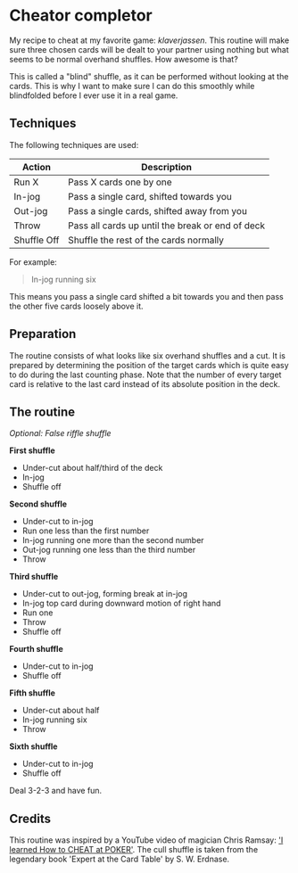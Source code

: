 # Cheator completor

My recipe to cheat at my favorite game: *klaverjassen*. This routine will make
sure three chosen cards will be dealt to your partner using nothing but what
seems to be normal overhand shuffles. How awesome is that?

This is called a "blind" shuffle, as it can be performed without looking at the
cards. This is why I want to make sure I can do this smoothly while blindfolded
before I ever use it in a real game.

## Techniques

The following techniques are used:

| Action      | Description                                      |
| ---------   | ------------------------------------------------ |
| Run X       | Pass X cards one by one                          |
| In-jog      | Pass a single card, shifted towards you          |
| Out-jog     | Pass a single cards, shifted away from you       |
| Throw       | Pass all cards up until the break or end of deck |
| Shuffle Off | Shuffle the rest of the cards normally           |

For example:

> In-jog running six

This means you pass a single card shifted a bit towards you and then pass the
other five cards loosely above it.

## Preparation

The routine consists of what looks like six overhand shuffles and a cut. It is
prepared by determining the position of the target cards which is quite easy to
do during the last counting phase. Note that the number of every target card is
relative to the last card instead of its absolute position in the deck.

## The routine

*Optional: False riffle shuffle*

**First shuffle**
* Under-cut about half/third of the deck
* In-jog
* Shuffle off

**Second shuffle**
* Under-cut to in-jog
* Run one less than the first number
* In-jog running one more than the second number
* Out-jog running one less than the third number
* Throw

**Third shuffle**
* Under-cut to out-jog, forming break at in-jog
* In-jog top card during downward motion of right hand
* Run one
* Throw
* Shuffle off

**Fourth shuffle**
* Under-cut to in-jog
* Shuffle off

**Fifth shuffle**
* Under-cut about half
* In-jog running six
* Throw

**Sixth shuffle**
* Under-cut to in-jog
* Shuffle off

Deal 3-2-3 and have fun.

## Credits

This routine was inspired by a YouTube video of magician Chris Ramsay: ['I
learned How to CHEAT at POKER'](https://www.youtube.com/watch?v=4PSbUntHQgo).
The cull shuffle is taken from the legendary book 'Expert at the Card Table' by
S. W. Erdnase.
